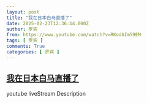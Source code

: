 ```yaml
---
layout: post
title: "我在日本白马直播了"
date: 2025-02-23T12:36:14.000Z
author: 罗宾
from: https://www.youtube.com/watch?v=RKodAIm59EM
tags: [ 罗宾 ]
comments: True
categories: [ 罗宾 ]
---
```

<!--1740314174000-->
[我在日本白马直播了](https://www.youtube.com/watch?v=RKodAIm59EM)
------

<div>
youtube liveStream Description
</div>
